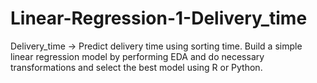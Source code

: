 # Linear-Regression-1-Delivery_time
Delivery_time -> Predict delivery time using sorting time. Build a simple linear regression model by performing EDA and do necessary transformations and select the best model using R or Python.
